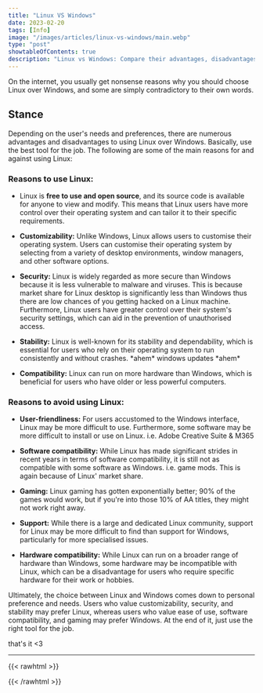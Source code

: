 ```yaml
---
title: "Linux VS Windows"
date: 2023-02-20
tags: [Info]
image: "/images/articles/linux-vs-windows/main.webp"
type: "post"
showtableOfContents: true
description: "Linux vs Windows: Compare their advantages, disadvantages, and use cases. Decide which operating system is right for you. Read our article."
---
```



On the internet, you usually get nonsense reasons why you should choose Linux over Windows, and some are simply contradictory to their own words.

## Stance
Depending on the user's needs and preferences, there are numerous advantages and disadvantages to using Linux over Windows. Basically, use the best tool for the job. The following are some of the main reasons for and against using Linux:

### Reasons to use Linux:

- Linux is **free to use and open source**, and its source code is available for anyone to view and modify. This means that Linux users have more control over their operating system and can tailor it to their specific requirements.

- **Customizability:** Unlike Windows, Linux allows users to customise their operating system. Users can customise their operating system by selecting from a variety of desktop environments, window managers, and other software options.

- **Security:** Linux is widely regarded as more secure than Windows because it is less vulnerable to malware and viruses. This is because market share for Linux desktop is significantly less than Windows thus there are low chances of you getting hacked on a Linux machine. Furthermore, Linux users have greater control over their system's security settings, which can aid in the prevention of unauthorised access.

- **Stability:** Linux is well-known for its stability and dependability, which is essential for users who rely on their operating system to run consistently and without crashes. \*ahem* windows updates \*ahem*

- **Compatibility:** Linux can run on more hardware than Windows, which is beneficial for users who have older or less powerful computers.

### Reasons to avoid using Linux:

- **User-friendliness:** For users accustomed to the Windows interface, Linux may be more difficult to use. Furthermore, some software may be more difficult to install or use on Linux. i.e. Adobe Creative Suite & M365

- **Software compatibility:** While Linux has made significant strides in recent years in terms of software compatibility, it is still not as compatible with some software as Windows. i.e. game mods. This is again because of Linux' market share.

- **Gaming:** Linux gaming has gotten exponentially better; 90% of the games would work, but if you're into those 10% of AA titles, they might not work right away.

- **Support:** While there is a large and dedicated Linux community, support for Linux may be more difficult to find than support for Windows, particularly for more specialised issues.

- **Hardware compatibility:** While Linux can run on a broader range of hardware than Windows, some hardware may be incompatible with Linux, which can be a disadvantage for users who require specific hardware for their work or hobbies.

Ultimately, the choice between Linux and Windows comes down to personal preference and needs. Users who value customizability, security, and stability may prefer Linux, whereas users who value ease of use, software compatibility, and gaming may prefer Windows. At the end of it, just use the right tool for the job.

that's it <3

---

{{< rawhtml >}} 
<script src="https://utteranc.es/client.js"
        repo="mansoorbarri/website"
        issue-term="title"
        theme="github-dark"
        crossorigin="anonymous"
        async>
</script>
{{< /rawhtml >}}